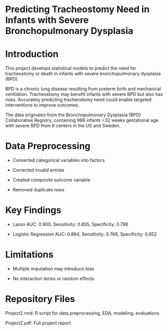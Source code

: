 # Predicting Tracheostomy Need in Infants with Severe Bronchopulmonary Dysplasia

# Introduction

This project develops statistical models to predict the need for tracheostomy or death in infants with severe bronchopulmonary dysplasia (BPD).

BPD is a chronic lung disease resulting from preterm birth and mechanical ventilation. Tracheostomy may benefit infants with severe BPD but also has risks. Accurately predicting tracheostomy need could enable targeted interventions to improve outcomes.

The data originates from the Bronchopulmonary Dysplasia (BPD) Collaborative Registry, containing 996 infants <32 weeks gestational age with severe BPD from 9 centers in the US and Sweden.

# Data Preprocessing

* Converted categorical variables into factors

* Corrected invalid entries

* Created composite outcome variable

* Removed duplicate rows

# Key Findings

* Lasso AUC: 0.900, Sensitivity: 0.855, Specificity: 0.796

* Logistic Regression AUC: 0.884, Sensitivity: 0.766, Specificity: 0.852

# Limitations

* Multiple imputation may introduce bias

* No interaction terms or random effects


# Repository Files

Project2.rmd: R script for data preprocessing, EDA, modeling, evaluations

Project2.pdf: Full project report
